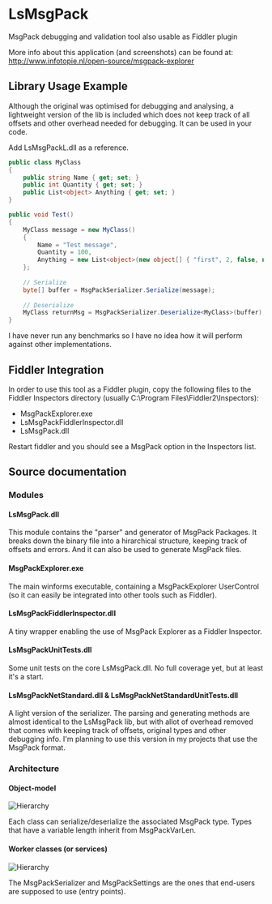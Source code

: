 # LsMsgPack
MsgPack debugging and validation tool also usable as Fiddler plugin

More info about this application (and screenshots) can be found at:
http://www.infotopie.nl/open-source/msgpack-explorer

Library Usage Example
---------------------
Although the original was optimised for debugging and analysing, a lightweight version of the lib is included which does not keep track of all offsets and other overhead needed for debugging. It can be used in your code.

Add LsMsgPackL.dll as a reference.

```csharp
public class MyClass
{
    public string Name { get; set; }
    public int Quantity { get; set; }
    public List<object> Anything { get; set; }
}

public void Test()
{
    MyClass message = new MyClass()
    {
        Name = "Test message",
        Quantity = 100,
        Anything = new List<object>(new object[] { "first", 2, false, null, 4.2d, "last" })
    };
    
    // Serialize
    byte[] buffer = MsgPackSerializer.Serialize(message);
    
    // Deserialize
    MyClass returnMsg = MsgPackSerializer.Deserialize<MyClass>(buffer);
}
```
I have never run any benchmarks so I have no idea how it will perform against other implementations.

Fiddler Integration
-------------------

In order to use this tool as a Fiddler plugin, copy the following files to the Fiddler Inspectors directory (usually C:\Program Files\Fiddler2\Inspectors):

- MsgPackExplorer.exe
- LsMsgPackFiddlerInspector.dll
- LsMsgPack.dll

Restart fiddler and you should see a MsgPack option in the Inspectors list.

Source documentation
--------------------

### Modules

#### LsMsgPack.dll
This module contains the "parser" and generator of MsgPack Packages. It breaks down the binary file into a hirarchical structure, keeping track of offsets and errors. And it can also be used to generate MsgPack files.

#### MsgPackExplorer.exe
The main winforms executable, containing a MsgPackExplorer UserControl (so it can easily be integrated into other tools such as Fiddler).

#### LsMsgPackFiddlerInspector.dll
A tiny wrapper enabling the use of MsgPack Explorer as a Fiddler Inspector.

#### LsMsgPackUnitTests.dll
Some unit tests on the core LsMsgPack.dll. No full coverage yet, but at least it's a start.

#### LsMsgPackNetStandard.dll & LsMsgPackNetStandardUnitTests.dll

A light version of the serializer. The parsing and generating methods are almost identical to the LsMsgPack lib, but with allot of overhead removed that comes with keeping track of offsets, original types and other debugging info. I'm planning to use this version in my projects that use the MsgPack format.

### Architecture

#### Object-model

![Hierarchy](https://github.com/mlsomers/LsMsgPack/blob/master/Hierarchy.png)

Each class can serialize/deserialize the associated MsgPack type. Types that have a variable length inherit from MsgPackVarLen.

#### Worker classes (or services)

![Hierarchy](https://github.com/mlsomers/LsMsgPack/blob/master/Services.png)

The MsgPackSerializer and MsgPackSettings are the ones that end-users are supposed to use (entry points).

